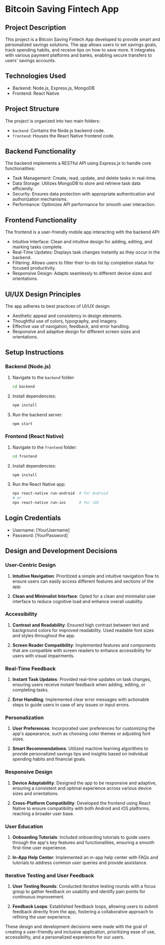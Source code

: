 # Bitcoin Saving Fintech App

## Project Description

This project is a Bitcoin Saving Fintech App developed to provide smart and personalized savings solutions. The app allows users to set savings goals, track spending habits, and receive tips on how to save more. It integrates with various payment platforms and banks, enabling secure transfers to users' savings accounts.

## Technologies Used

- Backend: Node.js, Express.js, MongoDB
- Frontend: React Native

## Project Structure

The project is organized into two main folders:

- `backend`: Contains the Node.js backend code.
- `frontend`: Houses the React Native frontend code.

## Backend Functionality

The backend implements a RESTful API using Express.js to handle core functionalities:

- Task Management: Create, read, update, and delete tasks in real-time.
- Data Storage: Utilizes MongoDB to store and retrieve task data efficiently.
- Security: Ensures data protection with appropriate authentication and authorization mechanisms.
- Performance: Optimizes API performance for smooth user interaction.

## Frontend Functionality

The frontend is a user-friendly mobile app interacting with the backend API:

- Intuitive Interface: Clean and intuitive design for adding, editing, and marking tasks complete.
- Real-Time Updates: Displays task changes instantly as they occur in the backend.
- Filtering: Allows users to filter their to-do list by completion status for focused productivity.
- Responsive Design: Adapts seamlessly to different device sizes and orientations.

## UI/UX Design Principles

The app adheres to best practices of UI/UX design:

- Aesthetic appeal and consistency in design elements.
- Thoughtful use of colors, typography, and imagery.
- Effective use of navigation, feedback, and error handling.
- Responsive and adaptive design for different screen sizes and orientations.

## Setup Instructions

### Backend (Node.js)

1. Navigate to the `backend` folder:

    ```bash
    cd backend
    ```

2. Install dependencies:

    ```bash
    npm install
    ```

3. Run the backend server:

    ```bash
    npm start
    ```

### Frontend (React Native)

1. Navigate to the `frontend` folder:

    ```bash
    cd frontend
    ```

2. Install dependencies:

    ```bash
    npm install
    ```

3. Run the React Native app:

    ```bash
    npx react-native run-android  # for Android
    # or
    npx react-native run-ios      # for iOS
    ```

## Login Credentials

- Username: [YourUsername]
- Password: [YourPassword]

## Design and Development Decisions

### User-Centric Design

1. **Intuitive Navigation**: Prioritized a simple and intuitive navigation flow to ensure users can easily access different features and sections of the app.

2. **Clean and Minimalist Interface**: Opted for a clean and minimalist user interface to reduce cognitive load and enhance overall usability.

### Accessibility

1. **Contrast and Readability**: Ensured high contrast between text and background colors for improved readability. Used readable font sizes and styles throughout the app.

2. **Screen Reader Compatibility**: Implemented features and components that are compatible with screen readers to enhance accessibility for users with visual impairments.

### Real-Time Feedback

1. **Instant Task Updates**: Provided real-time updates on task changes, ensuring users receive instant feedback when adding, editing, or completing tasks.

2. **Error Handling**: Implemented clear error messages with actionable steps to guide users in case of any issues or input errors.

### Personalization

1. **User Preferences**: Incorporated user preferences for customizing the app's appearance, such as choosing color themes or adjusting font sizes.

2. **Smart Recommendations**: Utilized machine learning algorithms to provide personalized savings tips and insights based on individual spending habits and financial goals.

### Responsive Design

1. **Device Adaptability**: Designed the app to be responsive and adaptive, ensuring a consistent and optimal experience across various device sizes and orientations.

2. **Cross-Platform Compatibility**: Developed the frontend using React Native to ensure compatibility with both Android and iOS platforms, reaching a broader user base.

### User Education

1. **Onboarding Tutorials**: Included onboarding tutorials to guide users through the app's key features and functionalities, ensuring a smooth first-time user experience.

2. **In-App Help Center**: Implemented an in-app help center with FAQs and tutorials to address common user queries and provide assistance.

### Iterative Testing and User Feedback

1. **User Testing Rounds**: Conducted iterative testing rounds with a focus group to gather feedback on usability and identify pain points for continuous improvement.

2. **Feedback Loops**: Established feedback loops, allowing users to submit feedback directly from the app, fostering a collaborative approach to refining the user experience.

These design and development decisions were made with the goal of creating a user-friendly and inclusive application, prioritizing ease of use, accessibility, and a personalized experience for our users.





